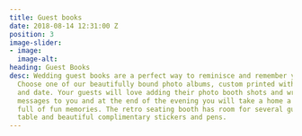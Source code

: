 ```yaml
---
title: Guest books
date: 2018-08-14 12:31:00 Z
position: 3
image-slider:
- image: 
  image-alt: 
heading: Guest Books
desc: Wedding guest books are a perfect way to reminisce and remember your big day.
  Choose one of our beautifully bound photo albums, custom printed with your names
  and date. Your guests will love adding their photo booth shots and writing personal
  messages to you and at the end of the evening you will take a home a fantastic book
  full of fun memories. The retro seating booth has room for several guests, a large
  table and beautiful complimentary stickers and pens.
---
```


